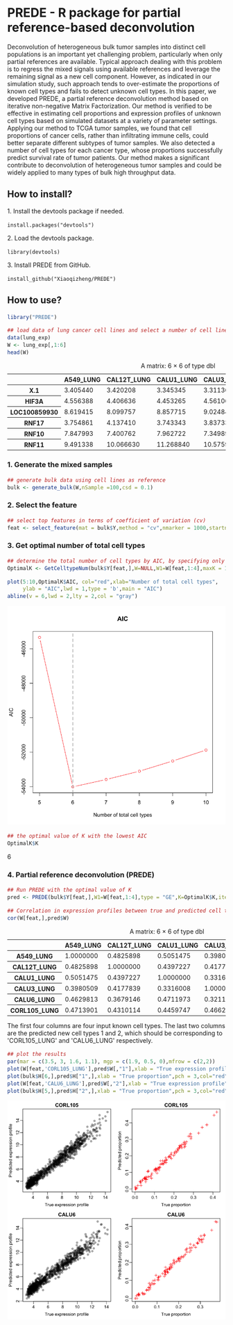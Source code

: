 
# PREDE - R package for partial reference-based deconvolution

Deconvolution of heterogeneous bulk tumor samples into distinct cell populations is an important yet challenging problem, particularly when only partial references are available. Typical approach dealing with this problem is to regress the mixed signals using available references and leverage the remaining signal as a new cell component. However, as indicated in our simulation study, such approach tends to over-estimate the proportions of known cell types and fails to detect unknown cell types. In this paper, we developed PREDE, a partial reference deconvolution method based on iterative non-negative Matrix Factorization. Our method is verified to be effective in estimating cell proportions and expression profiles of unknown cell types based on simulated datasets at a variety of parameter settings. Applying our method to TCGA tumor samples, we found that cell proportions of cancer cells, rather than infiltrating immune cells, could better separate different subtypes of tumor samples. We also detected a number of cell types for each cancer type, whose proportions successfully predict survival rate of tumor patients. Our method makes a significant contribute to deconvolution of heterogeneous tumor samples and could be widely applied to many types of bulk high throughput data.

<h2>How to install?</h2>
1. Install the devtools package if needed.
<p><code>install.packages("devtools")</code> </p>
2. Load the devtools package.
<p><code>library(devtools)</code> </p>
3. Install PREDE from GitHub. 
<p><code>install_github("Xiaoqizheng/PREDE")</code> 

<h2>How to use?</h2>

```R
library("PREDE")
```


```R
## load data of lung cancer cell lines and select a number of cell lines as references
data(lung_exp)
W <- lung_exp[,1:6]
head(W)
```


<table>
<caption>A matrix: 6 × 6 of type dbl</caption>
<thead>
	<tr><th></th><th scope=col>A549_LUNG</th><th scope=col>CAL12T_LUNG</th><th scope=col>CALU1_LUNG</th><th scope=col>CALU3_LUNG</th><th scope=col>CALU6_LUNG</th><th scope=col>CORL105_LUNG</th></tr>
</thead>
<tbody>
	<tr><th scope=row>X.1</th><td>3.405440</td><td> 3.420208</td><td> 3.345345</td><td> 3.311364</td><td>3.536505</td><td>3.390355</td></tr>
	<tr><th scope=row>HIF3A</th><td>4.556388</td><td> 4.406636</td><td> 4.453265</td><td> 4.561066</td><td>4.607109</td><td>4.140054</td></tr>
	<tr><th scope=row>LOC100859930</th><td>8.619415</td><td> 8.099757</td><td> 8.857715</td><td> 9.024848</td><td>7.891162</td><td>8.416764</td></tr>
	<tr><th scope=row>RNF17</th><td>3.754861</td><td> 4.137410</td><td> 3.743343</td><td> 3.837331</td><td>3.903201</td><td>3.732548</td></tr>
	<tr><th scope=row>RNF10</th><td>7.847993</td><td> 7.400762</td><td> 7.962722</td><td> 7.349897</td><td>7.082205</td><td>8.037870</td></tr>
	<tr><th scope=row>RNF11</th><td>9.491338</td><td>10.066630</td><td>11.268840</td><td>10.575960</td><td>9.322282</td><td>9.839499</td></tr>
</tbody>
</table>



### 1. Generate the mixed samples


```R
## generate bulk data using cell lines as reference
bulk <- generate_bulk(W,nSample =100,csd = 0.1)
```

### 2. Select the feature


```R
## select top features in terms of coefficient of variation (cv) 
feat <- select_feature(mat = bulk$Y,method = "cv",nmarker = 1000,startn = 0)
```


### 3. Get optimal number of total cell types


```R
## determine the total number of cell types by AIC, by specifying only partial reference W1
OptimalK <- GetCelltypeNum(bulk$Y[feat,],W=NULL,W1=W[feat,1:4],maxK = 10)
```


```R
plot(5:10,OptimalK$AIC, col="red",xlab="Number of total cell types",
     ylab = "AIC",lwd = 1,type = 'b',main = "AIC")
abline(v = 6,lwd = 2,lty = 2,col = "gray")
```


![png](output_11_0.png)



```R
## the optimal value of K with the lowest AIC 
OptimalK$K
```


6


### 4. Partial reference deconvolution (PREDE)


```R
## Run PREDE with the optimal value of K
pred <- PREDE(bulk$Y[feat,],W1=W[feat,1:4],type = "GE",K=OptimalK$K,iters = 100,rssDiffStop=1e-5)
```


```R
## Correlation in expression profiles between true and predicted cell types 
cor(W[feat,],pred$W)
```


<table>
<caption>A matrix: 6 × 6 of type dbl</caption>
<thead>
	<tr><th></th><th scope=col>A549_LUNG</th><th scope=col>CAL12T_LUNG</th><th scope=col>CALU1_LUNG</th><th scope=col>CALU3_LUNG</th><th scope=col>1</th><th scope=col>2</th></tr>
</thead>
<tbody>
	<tr><th scope=row>A549_LUNG</th><td>1.0000000</td><td>0.4825898</td><td>0.5051475</td><td>0.3980509</td><td>0.5051503</td><td>0.4728361</td></tr>
	<tr><th scope=row>CAL12T_LUNG</th><td>0.4825898</td><td>1.0000000</td><td>0.4397227</td><td>0.4177839</td><td>0.4113773</td><td>0.4300118</td></tr>
	<tr><th scope=row>CALU1_LUNG</th><td>0.5051475</td><td>0.4397227</td><td>1.0000000</td><td>0.3316008</td><td>0.4598158</td><td>0.4616742</td></tr>
	<tr><th scope=row>CALU3_LUNG</th><td>0.3980509</td><td>0.4177839</td><td>0.3316008</td><td>1.0000000</td><td>0.4546228</td><td>0.3661860</td></tr>
	<tr><th scope=row>CALU6_LUNG</th><td>0.4629813</td><td>0.3679146</td><td>0.4711973</td><td>0.3211006</td><td>0.3435376</td><td>0.9795787</td></tr>
	<tr><th scope=row>CORL105_LUNG</th><td>0.4713901</td><td>0.4310114</td><td>0.4459747</td><td>0.4662530</td><td>0.9827597</td><td>0.3207378</td></tr>
</tbody>
</table>



 The first four columns are four input known cell types. The last two columns are the predicted new cell types 1 and 2, which should be corresponding to 'CORL105_LUNG' and 'CALU6_LUNG' respectively. 


```R
## plot the results
par(mar = c(3.5, 3, 1.6, 1.1), mgp = c(1.9, 0.5, 0),mfrow = c(2,2))
plot(W[feat,'CORL105_LUNG'],pred$W[,"1"],xlab = "True expression profile",pch = 19,col="#00000050",ylab = "Predicted expression profile",main = "CORL105")
plot(bulk$H[6,],pred$H["1",],xlab = "True proportion",pch = 3,col="red",ylab = "Predicted proportion",main = "CORL105")
plot(W[feat,'CALU6_LUNG'],pred$W[,"2"],xlab = "True expression profile",pch = 19,col="#00000050",ylab = "Predicted expression profile",main = "CALU6")
plot(bulk$H[5,],pred$H["2",],xlab = "True proportion",pch = 3,col="red",ylab = "Predicted proportion",main = "CALU6")
```


![png](output_17_0.png)

